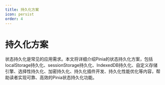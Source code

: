 ```yaml
---
title: 持久化方案
icon: persist
order: 4
---
```


# 持久化方案

状态持久化是常见的应用需求。本文将详细介绍Pinia的状态持久化方案，包括localStorage持久化、sessionStorage持久化、IndexedDB持久化、自定义存储引擎、选择性持久化、加密持久化、持久化插件开发、持久化性能优化等内容，帮助读者实现可靠、高效的Pinia状态持久化功能。
